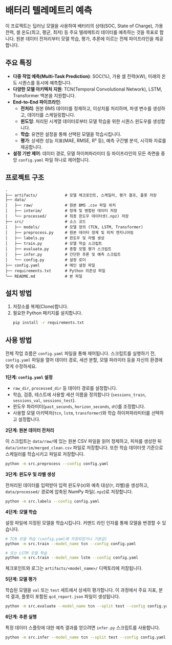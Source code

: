 # 배터리 텔레메트리 예측

이 프로젝트는 딥러닝 모델을 사용하여 배터리의 상태(SOC, State of Charge), 가용 전력, 셀 온도(최고, 평균, 최저) 등 주요 텔레메트리 데이터를 예측하는 것을 목표로 합니다. 원본 데이터 전처리부터 모델 학습, 평가, 추론에 이르는 전체 파이프라인을 제공합니다.

## 주요 특징

- **다중 작업 예측(Multi-Task Prediction)**: SOC(%), 가용 셀 전력(kW), 미래의 온도 시퀀스를 동시에 예측합니다.
- **다양한 모델 아키텍처 지원**: TCN(Temporal Convolutional Network), LSTM, Transformer 백본을 지원합니다.
- **End-to-End 파이프라인**:
    - **전처리**: 원본 BMS 데이터를 정제하고, 이상치를 처리하며, 파생 변수를 생성하고, 데이터를 스케일링합니다.
    - **윈도잉**: 처리된 시계열 데이터로부터 모델 학습을 위한 시퀀스 윈도우를 생성합니다.
    - **학습**: 유연한 설정을 통해 선택된 모델을 학습시킵니다.
    - **평가**: 상세한 성능 지표(MAE, RMSE, R² 등), 예측 구간별 분석, 시각화 자료를 제공합니다.
- **설정 기반 제어**: 데이터 경로, 모델 하이퍼파라미터 등 파이프라인의 모든 측면을 중앙 `config.yaml` 파일 하나로 제어합니다.

## 프로젝트 구조

```
.
├── artifacts/            # 모델 체크포인트, 스케일러, 평가 결과, 플롯 저장
├── data/
│   ├── raw/              # 원본 BMS .csv 파일 위치
│   ├── interim/          # 정제 및 병합된 데이터 저장
│   └── processed/        # 최종 윈도우 데이터셋(.npz) 저장
├── src/                  # 소스 코드
│   ├── models/           # 모델 정의 (TCN, LSTM, Transformer)
│   ├── preprocess.py     # 원본 데이터 정제 및 피처 엔지니어링
│   ├── labels.py         # 윈도우 및 라벨 생성
│   ├── train.py          # 모델 학습 스크립트
│   ├── evaluate.py       # 종합 모델 평가 스크립트
│   ├── infer.py          # 간단한 추론 및 예측 스크립트
│   └── config.py         # 설정 로더
├── config.yaml           # 메인 설정 파일
├── requirements.txt      # Python 의존성 파일
└── README.md             # 본 파일
```

## 설치 방법

1.  저장소를 복제(Clone)합니다.
2.  필요한 Python 패키지를 설치합니다.
    ```bash
    pip install -r requirements.txt
    ```

## 사용 방법

전체 작업 흐름은 `config.yaml` 파일을 통해 제어됩니다. 스크립트를 실행하기 전, `config.yaml` 파일을 열어 데이터 경로, 세션 분할, 모델 파라미터 등을 자신의 환경에 맞게 수정하세요.

**1단계: `config.yaml` 설정**

-   `raw_dir`, `processed_dir` 등 데이터 경로를 설정합니다.
-   학습, 검증, 테스트에 사용할 세션 이름을 정의합니다 (`sessions_train`, `sessions_val`, `sessions_test`).
-   윈도우 파라미터(`past_seconds`, `horizon_seconds`, `dt`)를 조정합니다.
-   사용할 모델 아키텍처(`tcn`, `lstm`, `transformer`)와 학습 하이퍼파라미터를 선택하고 설정합니다.

**2단계: 원본 데이터 전처리**

이 스크립트는 `data/raw/`에 있는 원본 CSV 파일을 읽어 정제하고, 피처를 생성한 뒤 `data/interim/merged_clean.csv` 파일로 저장합니다. 또한 학습 데이터셋 기준으로 스케일러를 학습시키고 파일로 저장합니다.

```bash
python -m src.preprocess --config config.yaml
```

**3단계: 윈도우 및 라벨 생성**

전처리된 데이터를 입력받아 입력 윈도우(`X`)와 예측 대상(`Y`, 라벨)을 생성하고, `data/processed/` 경로에 압축된 NumPy 파일(`.npz`)로 저장합니다.

```bash
python -m src.labels --config config.yaml
```

**4단계: 모델 학습**

설정 파일에 지정된 모델을 학습시킵니다. 커맨드 라인 인자를 통해 모델을 변경할 수 있습니다.

```bash
# TCN 모델 학습 (config.yaml에 지정되었거나 기본값)
python -m src.train --model_name tcn --config config.yaml

# 또는 LSTM 모델 학습
python -m src.train --model_name lstm --config config.yaml
```
체크포인트와 로그는 `artifacts/<model_name>/` 디렉토리에 저장됩니다.

**5단계: 모델 평가**

학습된 모델을 `val` 또는 `test` 세트에서 상세히 평가합니다. 이 과정에서 주요 지표, 분석 결과, 플롯이 포함된 `qcd_report.json` 파일이 생성됩니다.

```bash
python -m src.evaluate --model_name tcn --split test --config config.yaml
```

**6단계: 추론 실행**

특정 데이터 스플릿에 대한 예측 결과를 얻으려면 `infer.py` 스크립트를 사용합니다.

```bash
python -m src.infer --model_name tcn --split test --config config.yaml
```